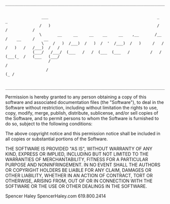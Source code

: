             _____________________________________________________________________________________________
            
                        
                    ___                                                _    _                      
                   /   )                                               /   /           /            
                   \       __     __     __    __     __    ,__       /__ /    __     /    __   
                    \    /   )  /___)  /   )  /  '  /___)  /   )     /   /   /   )   /   /___)  /   /
                (___/   /___/  (___   /   /  (___  (___   /         /   /   (___(_  /   (___   (___/
                       /                                                                          /  
                      /                                                                       (_ /   
                      
            _____________________________________________________________________________________________

Permission is hereby granted to any person obtaining a copy of this software and associated documentation files (the
"Software"), to deal in the Software without restriction, including without limitation the rights to use, copy, modify, merge, publish, distribute, sublicense, and/or sell copies of the Software, and to permit persons to whom the Software is furnished to do so, subject to the following conditions:

The above copyright notice and this permission notice shall be included in all copies or substantial portions of the Software.

THE SOFTWARE IS PROVIDED "AS IS", WITHOUT WARRANTY OF ANY KIND, EXPRESS OR IMPLIED, INCLUDING BUT NOT LIMITED TO THE WARRANTIES OF MERCHANTABILITY, FITNESS FOR A PARTICULAR PURPOSE AND NONINFRINGEMENT. IN NO EVENT SHALL THE AUTHORS OR COPYRIGHT HOLDERS BE LIABLE FOR ANY CLAIM, DAMAGES OR OTHER LIABILITY, WHETHER IN AN ACTION OF CONTRACT, TORT OR OTHERWISE, ARISING FROM, OUT OF OR IN CONNECTION WITH THE SOFTWARE OR THE USE OR OTHER DEALINGS IN THE SOFTWARE.

Spencer Haley
SpencerHaley.com
619.800.2414
